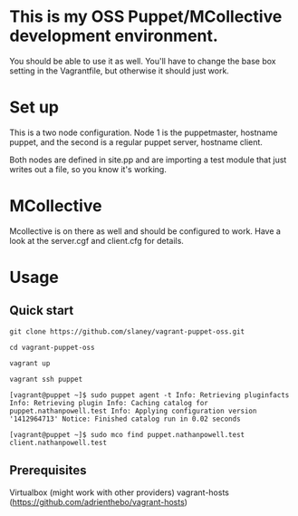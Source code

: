 # This is my OSS Puppet/MCollective development environment.

You should be able to use it as well. You'll have to change the base box setting in the Vagrantfile, but otherwise it should just work.

# Set up

This is a two node configuration. Node 1 is the puppetmaster, hostname puppet, and the second is a regular puppet server, hostname client.

Both nodes are defined in site.pp and are importing a test module that just writes out a file, so you know it's working.

# MCollective

Mcollective is on there as well and should be configured to work.  Have a look at the server.cgf and client.cfg for details.

# Usage

## Quick start

`git clone https://github.com/slaney/vagrant-puppet-oss.git`

`cd vagrant-puppet-oss`

`vagrant up`

`vagrant ssh puppet`

`[vagrant@puppet ~]$ sudo puppet agent -t
Info: Retrieving pluginfacts
Info: Retrieving plugin
Info: Caching catalog for puppet.nathanpowell.test
Info: Applying configuration version '1412964713'
Notice: Finished catalog run in 0.02 seconds`

`[vagrant@puppet ~]$ sudo mco find
puppet.nathanpowell.test
client.nathanpowell.test`

## Prerequisites

Virtualbox (might work with other providers)
vagrant-hosts (https://github.com/adrienthebo/vagrant-hosts)
